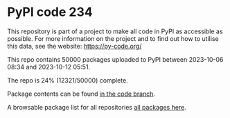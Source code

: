 # PyPI code 234

This repository is part of a project to make all code in PyPI as accessible as possible. For more information 
on the project and to find out how to utilise this data, see the website: https://py-code.org/

This repo contains 50000 packages uploaded to PyPI between 
2023-10-06 08:34 and 2023-10-12 05:51.

The repo is 24% (12321/50000) complete.

Package contents can be found [in the code branch](https://github.com/pypi-data/pypi-mirror-234/tree/code/packages).

A browsable package list for all repositories [all packages here](https://py-code.org/repositories/pypi-mirror-234).


